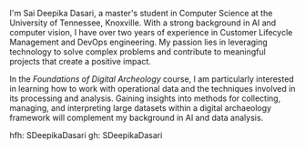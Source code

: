 I'm Sai Deepika Dasari, a master's student in Computer Science at the University of Tennessee, Knoxville. With a strong background in AI and computer vision, I have over two years of experience in Customer Lifecycle Management and DevOps engineering. My passion lies in leveraging technology to solve complex problems and contribute to meaningful projects that create a positive impact.

In the *Foundations of Digital Archeology* course, I am particularly interested in learning how to work with operational data and the techniques involved in its processing and analysis. Gaining insights into methods for collecting, managing, and interpreting large datasets within a digital archaeology framework will complement my background in AI and data analysis.

hfh: SDeepikaDasari
gh: SDeepikaDasari
